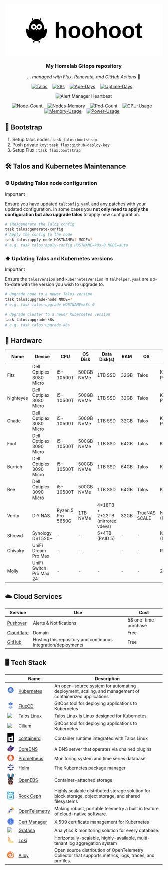 <div align="center">


<img src="./docs/assets/brand_icon.svg" align="center"/>

### My Homelab Gitops repository

_... managed with Flux, Renovate, and GitHub Actions_ 🤖



</div>

<div align="center">


[![Talos](https://img.shields.io/endpoint?url=https%3A%2F%2Fkromgo.hoohoot.org%2Ftalos_version&style=flat-square&label=Talos)](https://github.com/kashalls/kromgo)
&nbsp;&nbsp;
[![k8s](https://img.shields.io/endpoint?url=https%3A%2F%2Fkromgo.hoohoot.org%2Fkubernetes_version&style=flat-square&label=K8S)](https://github.com/kashalls/kromgo)
&nbsp;&nbsp;
[![Age-Days](https://img.shields.io/endpoint?url=https%3A%2F%2Fkromgo.hoohoot.org%2Fcluster_age_days&style=flat-square&label=Age)](https://github.com/kashalls/kromgo)
&nbsp;&nbsp;
[![Uptime-Days](https://img.shields.io/endpoint?url=https%3A%2F%2Fkromgo.hoohoot.org%2Fcluster_uptime_days&style=flat-square&label=Uptime)](https://github.com/kashalls/kromgo)
&nbsp;&nbsp;

</div>
<div align="center">

![Alert Manager Heartbeat](https://healthchecks.io/b/2/54405929-0cab-4e44-9404-07ac4f54da8a.svg)

[![Node-Count](https://img.shields.io/endpoint?url=https%3A%2F%2Fkromgo.hoohoot.org%2Fcluster_node_count&style=flat-square&label=Nodes)](https://github.com/kashalls/kromgo)
&nbsp;&nbsp;
[![Nodes-Memory](https://img.shields.io/endpoint?url=https%3A%2F%2Fkromgo.hoohoot.org%2Fcluster_total_ram&style=flat-square&label=RAM)](https://github.com/kashalls/kromgo)
&nbsp;&nbsp;
[![Pod-Count](https://img.shields.io/endpoint?url=https%3A%2F%2Fkromgo.hoohoot.org%2Fcluster_pod_count&style=flat-square&label=Pods)](https://github.com/kashalls/kromgo)
&nbsp;&nbsp;
[![CPU-Usage](https://img.shields.io/endpoint?url=https%3A%2F%2Fkromgo.hoohoot.org%2Fcluster_cpu_usage&style=flat-square&label=CPU)](https://github.com/kashalls/kromgo)
&nbsp;&nbsp;
[![Memory-Usage](https://img.shields.io/endpoint?url=https%3A%2F%2Fkromgo.hoohoot.org%2Fcluster_memory_usage&style=flat-square&label=Memory)](https://github.com/kashalls/kromgo)
&nbsp;&nbsp;
[![Power-Usage](https://img.shields.io/endpoint?url=https%3A%2F%2Fkromgo.hoohoot.org%2Fcluster_power_usage&style=flat-square&label=Power)](https://github.com/kashalls/kromgo)
&nbsp;&nbsp;
</div>

## 🚀 Bootstrap

1. Setup talos nodes: `task talos:bootstrap`
2. Push private key: `task flux:github-deploy-key`
3. Setup Flux : `task flux:bootstrap`

## 🛠️ Talos and Kubernetes Maintenance

### ⚙️ Updating Talos node configuration

> [!IMPORTANT]
> Ensure you have updated `talconfig.yaml` and any patches with your updated configuration. In some cases you **not only
need to apply the configuration but also upgrade talos** to apply new configuration.

```sh
# (Re)generate the Talos config
task talos:generate-config
# Apply the config to the node
task talos:apply-node HOSTNAME=? MODE=?
# e.g. task talos:apply-config HOSTNAME=k8s-0 MODE=auto
```

### ⬆️ Updating Talos and Kubernetes versions

> [!IMPORTANT]
> Ensure the `talosVersion` and `kubernetesVersion` in `talhelper.yaml` are up-to-date with the version you wish to
> upgrade to.

```sh
# Upgrade node to a newer Talos version
task talos:upgrade-node NODE=?
# e.g. task talos:upgrade HOSTNAME=k8s-0
```

```sh
# Upgrade cluster to a newer Kubernetes version
task talos:upgrade-k8s
# e.g. task talos:upgrade-k8s
```

## 🔧 Hardware

| Name      | Device                   | CPU               | OS Disk    | Data Disk(s)                      | RAM  | OS            | Purpose           |
|-----------|--------------------------|-------------------|------------|-----------------------------------|------|---------------|-------------------|
| Fitz      | Dell Optiplex 3080 Micro | i5-10500T         | 500GB NVMe | 1TB SSD                           | 32GB | Talos         | K8S Control Plane |
| Nighteyes | Dell Optiplex 3080 Micro | i5-10500T         | 500GB NVMe | 1TB SSD                           | 32GB | Talos         | K8S Control Plane |
| Chade     | Dell Optiplex 3080 Micro | i5-10500T         | 500GB NVMe | 1TB SSD                           | 32GB | Talos         | K8S Control Plane |
| Fool      | Dell Optiplex 3090 Micro | i5-10500T         | 500GB NVMe | 1TB SSD                           | 64GB | Talos         | K8S Worker        |
| Burrich   | Dell Optiplex 3090 Micro | i5-10500T         | 500GB NVMe | 1TB SSD                           | 64GB | Talos         | K8S Worker        |
| Bee       | Dell Optiplex 3090 Micro | i5-10500T         | 500GB NVMe | 1TB SSD                           | 64GB | Talos         | K8S Worker        |
| Verity    | DIY NAS                  | Ryzen 5 Pro 5650G | 1TB NVMe   | 4*18TB + 2\*22TB (mirrored vdevs) | 32GB | TrueNAS SCALE | NAS (NFS/Backup)  |
| Shrewd    | Synology DS1520+         | -                 | -          | 5*4TB (RAID 5)                    | -    | -             | NAS (NFS/Backup)  |
| Chivalry  | UniFi Dream Pro Max      | -                 | -          | -                                 | -    | -             | Router            |
| Molly     | UniFi Switch Pro Max 24  | -                 | -          | -                                 | -    | -             | 2.5Gb Switch      |

## ☁️ Cloud Services

| Service                                   | Use                                                            | Cost                 |
|-------------------------------------------|----------------------------------------------------------------|----------------------|
| [Pushover](https://pushover.net)          | Alerts & Notifications                                         | 5$ one-time purchase |
| [Cloudflare](https://www.cloudflare.com/) | Domain                                                         | Free                 |
| [GitHub](https://github.com/)             | Hosting this repository and continuous integration/deployments | Free                 |

## 🖥️ Tech Stack

|                                                                                                                                                                   | Name                                                          | Description                                                                                            |
|:------------------------------------------------------------------------------------------------------------------------------------------------------------------|---------------------------------------------------------------|--------------------------------------------------------------------------------------------------------|
| <img width="32" src="https://github.com/cncf/artwork/raw/main/projects/kubernetes/icon/color/kubernetes-icon-color.svg">                                          | [Kubernetes](https://kubernetes.io/)                          | An open-source system for automating deployment, scaling, and management of containerized applications |
| <img width="32" src="https://github.com/cncf/artwork/raw/main/projects/flux/icon/color/flux-icon-color.svg">                                                      | [FluxCD](https://fluxcd.io/)                                  | GitOps tool for deploying applications to Kubernetes                                                   |
| <img width="32" src="https://www.talos.dev/images/logo.svg">                                                                                                      | [Talos Linux](https://www.talos.dev/)                         | Talos Linux is Linux designed for Kubernetes                                                           |
| <img width="62" src="https://github.com/cncf/artwork/raw/main/projects/cilium/icon/color/cilium_icon-color.svg">                                                  | [Cilium](https://cilium.io/)                                  | GitOps tool for deploying applications to Kubernetes                                                   |
| <img width="32" src="https://github.com/cncf/artwork/raw/main/projects/containerd/icon/color/containerd-icon-color.svg">                                          | [containerd](https://containerd.io/)                          | Container runtime integrated with Talos Linux                                                          |
| <img width="32" src="https://github.com/cncf/artwork/raw/main/projects/coredns/icon/color/coredns-icon-color.svg">                                                | [CoreDNS](https://coredns.io/)                                | A DNS server that operates via chained plugins                                                         |
| <img width="32" src="https://github.com/cncf/artwork/raw/main/projects/prometheus/icon/color/prometheus-icon-color.svg">                                          | [Prometheus](https://prometheus.io)                           | Monitoring system and time series database                                                             |
| <img width="32" src="https://github.com/cncf/artwork/raw/main/projects/helm/icon/color/helm-icon-color.svg">                                                      | [Helm](https://helm.sh)                                       | The Kubernetes package manager                                                                         |
| <img width="32" src="https://raw.githubusercontent.com/cncf/artwork/3f0fb8808bff60f0899233e5e49aa1af055bb6ab/archived/openebs/icon/color/openebs-icon-color.svg"> | [OpenEBS](https://openebs.io)                                 | Container-attached storage                                                                             |
| <img width="32" src="./docs/assets/rook.png">                                                                                                                     | [Rook Ceph](https://rook.io/docs/rook/v1.9/ceph-storage.html) | Highly scalable distributed storage solution for block storage, object storage, and shared filesystems |
| <img width="32" src="https://github.com/cncf/artwork/raw/main/projects/opentelemetry/icon/color/opentelemetry-icon-color.svg">                                    | [OpenTelemetry](https://opentelemetry.io)                     | Making robust, portable telemetry a built in feature of cloud-native software.                         |
| <img width="32" src="https://github.com/cncf/artwork/raw/main/projects/cert-manager/icon/color/cert-manager-icon-color.svg">                                      | [Cert Manager](https://cert-manager.io/)                      | X.509 certificate management for Kubernetes                                                            |
| <img width="32" src="https://grafana.com/static/img/menu/grafana2.svg">                                                                                           | [Grafana](https://grafana.com)                                | Analytics & monitoring solution for every database.                                                    |
| <img width="32" src="https://github.com/grafana/loki/blob/main/docs/sources/logo.png?raw=true">                                                                   | [Loki](https://grafana.com/oss/loki/)                         | Horizontally-scalable, highly-available, multi-tenant log aggregation system                           |
| <img width="32" src="./docs/assets/alloy.png">                                                                                                                    | [Alloy](https://grafana.com/docs/alloy/latest/)               | Open source distribution of OpenTelemetry Collector that supports metrics, logs, traces, and profiles. |
